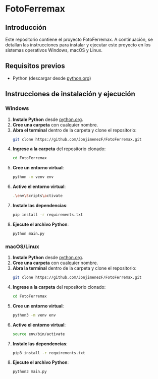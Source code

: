 # FotoFerremax

## Introducción
Este repositorio contiene el proyecto FotoFerremax. A continuación, se detallan las instrucciones para instalar y ejecutar este proyecto en los sistemas operativos Windows, macOS y Linux.

## Requisitos previos
- Python (descargar desde [python.org](https://www.python.org/))

## Instrucciones de instalación y ejecución

### Windows

1. **Instale Python** desde [python.org](https://www.python.org/).
2. **Cree una carpeta** con cualquier nombre.
3. **Abra el terminal** dentro de la carpeta y clone el repositorio:
    ```sh
    git clone https://github.com/JonjimenezF/FotoFerremax.git
    ```
4. **Ingrese a la carpeta** del repositorio clonado:
    ```sh
    cd FotoFerremax
    ```
5. **Cree un entorno virtual**:
    ```sh
    python -m venv env
    ```
6. **Active el entorno virtual**:
    ```sh
    .\env\Scripts\activate
    ```
7. **Instale las dependencias**:
    ```sh
    pip install -r requirements.txt
    ```
8. **Ejecute el archivo Python**:
    ```sh
    python main.py
    ```

### macOS/Linux

1. **Instale Python** desde [python.org](https://www.python.org/).
2. **Cree una carpeta** con cualquier nombre.
3. **Abra la terminal** dentro de la carpeta y clone el repositorio:
    ```sh
    git clone https://github.com/JonjimenezF/FotoFerremax.git
    ```
4. **Ingrese a la carpeta** del repositorio clonado:
    ```sh
    cd FotoFerremax
    ```
5. **Cree un entorno virtual**:
    ```sh
    python3 -m venv env
    ```
6. **Active el entorno virtual**:
    ```sh
    source env/bin/activate
    ```
7. **Instale las dependencias**:
    ```sh
    pip3 install -r requirements.txt
    ```
8. **Ejecute el archivo Python**:
    ```sh
    python3 main.py
    ```
